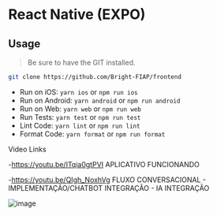 # React Native (EXPO)

## Usage

> Be sure to have the GIT installed.

```bash
git clone https://github.com/Bright-FIAP/frontend
```

- Run on iOS: `yarn ios` or `npm run ios`
- Run on Android: `yarn android` or `npm run android`
- Run on Web: `yarn web` or `npm run web`
- Run Tests: `yarn test` or `npm run test`
- Lint Code: `yarn lint` or `npm run lint`
- Format Code: `yarn format` or `npm run format`

Video Links


-https://youtu.be/ITqia0gtPVI APLICATIVO FUNCIONANDO

-https://youtu.be/QIgh_NoxhVg FLUXO CONVERSACIONAL - IMPLEMENTAÇÃO/CHATBOT INTEGRAÇÃO - IA INTEGRAÇÃO

![image](https://user-images.githubusercontent.com/69649552/190883526-da2bcc97-8fed-467b-b331-3822d08a9da7.png)


